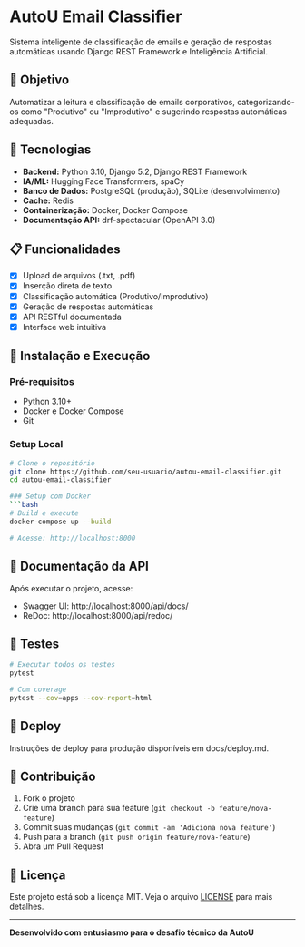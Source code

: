 # AutoU Email Classifier

Sistema inteligente de classificação de emails e geração de respostas automáticas usando Django REST Framework e Inteligência Artificial.

## 🎯 Objetivo

Automatizar a leitura e classificação de emails corporativos, categorizando-os como "Produtivo" ou "Improdutivo" e sugerindo respostas automáticas adequadas.

## 🚀 Tecnologias

- **Backend:** Python 3.10, Django 5.2, Django REST Framework
- **IA/ML:** Hugging Face Transformers, spaCy
- **Banco de Dados:** PostgreSQL (produção), SQLite (desenvolvimento)
- **Cache:** Redis
- **Containerização:** Docker, Docker Compose
- **Documentação API:** drf-spectacular (OpenAPI 3.0)

## 📋 Funcionalidades

- [x] Upload de arquivos (.txt, .pdf)
- [x] Inserção direta de texto
- [x] Classificação automática (Produtivo/Improdutivo)
- [x] Geração de respostas automáticas
- [x] API RESTful documentada
- [x] Interface web intuitiva

## 🔧 Instalação e Execução

### Pré-requisitos
- Python 3.10+
- Docker e Docker Compose
- Git

### Setup Local
```bash
# Clone o repositório
git clone https://github.com/seu-usuario/autou-email-classifier.git
cd autou-email-classifier

### Setup com Docker
```bash
# Build e execute
docker-compose up --build

# Acesse: http://localhost:8000
```

## 📖 Documentação da API

Após executar o projeto, acesse:
- Swagger UI: http://localhost:8000/api/docs/
- ReDoc: http://localhost:8000/api/redoc/

## 🧪 Testes

```bash
# Executar todos os testes
pytest

# Com coverage
pytest --cov=apps --cov-report=html
```

## 🚀 Deploy
Instruções de deploy para produção disponíveis em docs/deploy.md.

## 🤝 Contribuição

1. Fork o projeto
2. Crie uma branch para sua feature (`git checkout -b feature/nova-feature`)
3. Commit suas mudanças (`git commit -am 'Adiciona nova feature'`)
4. Push para a branch (`git push origin feature/nova-feature`)
5. Abra um Pull Request

## 📄 Licença

Este projeto está sob a licença MIT. Veja o arquivo [LICENSE](LICENSE) para mais detalhes.

---

**Desenvolvido com entusiasmo para o desafio técnico da AutoU**